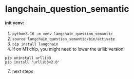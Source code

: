 # langchain_question_semantic

#### init venv:
1. `python3.10 -m venv langchain_question_semantic`
2. `source langchain_question_semantic/bin/activate`
3. `pip install langchain`
4. if on M1 chip, you might need to lower the urllib version:
```
pip uninstall urllib3
pip install 'urllib3<2.0'
```
7. next steps




